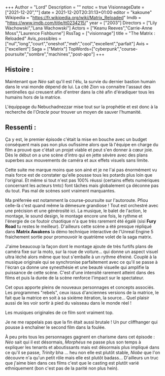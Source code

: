 +++
Author = "Lord"
Description = ""
notoc = true
VisionnageDate = ["2021-12-20",""]
date = 2021-12-20T20:31:13+01:00
editor = "kakoune"
Wikipedia = "https://fr.wikipedia.org/wiki/Matrix_Reloaded"
Imdb = "https://www.imdb.com/title/tt0234215/"
year = ["2003"]
Directors = ["Lily Wachowski","Lana Wachowski"]
Actors = ["Keanu Reeves","Carrie-Anne Moss","Laurence Fishburne"]
RssTag = ["visionnage"]
title = "The Matrix : Reloaded"
Avis_possibles = ["nul","long","court","oneshot","meh","cool","excellent","parfait"]
Avis = ["excellent"] 
Saga = ["Matrix"]
TopWords=["cyberpunk","course-poursuite","sombre","machines","post-apo"]
+++
## Histoire : 
Maintenant que *Néo* sait qu'il est l'élu, la survie du dernier bastion humain dans le vrai monde dépend de lui.
La cité Zion va connaitre l'assaut des sentinelles qui creusent afin d'entrer dans la cité afin d'éradiquer tous les humains hors de la matrice.

L'équippage du Nebuchadnezzar mise tout sur la prophétie et est donc à la recherche de l'*Oracle* pour trouver un moyen de sauver l'humanité.
## Ressenti :
Ça y est, le premier épisode c'était la mise en bouche avec un budget conséquent mais pas non plus oufissime alors que là l'équipe en charge du film a prouvé que c'était un projet viable et peut s'en donner à cœur joie.
Dès le début on a une scène d'intro qui en jette sévère avec des plans superbes aux mouvements de caméra et aux effets visuels sans limite.

Cette suite me marque moins que son ainé et je ne l'ai pas énormément vu mais force est de constater qu'elle pousse tous les potards plus loin que l'original.
Et même si tout n'est pas 100% réussi (certains effets numériques concernant les acteurs tmtc) font tâches mais globalement ça déconne pas du tout.
Pas mal de scènes sont vraiment marquantes.

Ma préferrée est notamment la course-poursuite sur l'autoroute.
Pfiou celle-là c'est quand même la démesure grandiose !
Tout est orchestré avec une précision et une générosité ici.
La musique, le balet de l'action, le montage, le sound design, le montage encore une fois, le rythme et l'énergie de ce foutoir chaotique n'a que très rarement été égalé (sisi **Fury Road** tu restes le meilleur).
D'ailleurs cette scène a été presque répliqué dans **Matrix Awakens** la démo technique interactive de l'Unreal Engine 5 fraichement sortie pour promouvoir le quatrième volet de la saga matrix.

J'aime beaucoup la façon dont le montage ajoute de très furtifs plans de caméra fixe sur la moto, sur la roue de voiture… qui donne un aspect visuel ultra léché alors même que tout s'emballe à un rythme éfreiné.
Couplé à la musique originale qui se synchronise parfaitement avec ce qu'il se passe à l'écran ça donne une synesthésie et une beauté visuelle qui amplifie la puissance de cette scène.
C'est d'une intensité rarement atteint dans des films et puis la durée de la scène renforce l'impact sur le spectateur.

Cet opus apporte pleins de nouveaux personnages et concepts associés.
Les programmes "rebels", ceux issus d'anciennes versions de la matrice, le fait que la matrice en soit à sa sixième itération, la source…
Quel plaisir aussi de les voir sortir à pied du vaisseau dans le monde réel !

Les musiques originales de ce film sont vraiment top.

Je ne me rappelais pas que la fin était aussi brutale !
Un pur cliffhanger qui pousse à enchaîner le second film dans la foulée.

À peu près tous les personnages gagnent en charisme dans cet épisode : *Néo* sait qui il est désormais, *Morphéus* ne passe plus son temps à expliquer les tenants et aboutissants mais est désormais plus impliqué dans ce qu'il se passe, *Trinity* bha … heu non elle est plutôt stable, *Niobe* que l'on découvre n'a qu'un petit rôle mais elle est plutôt badass…
D'ailleurs un truc que j'aime bien dans ces films c'est que le casting est plutôt varié ethniquement (bon c'est pas de la parité non plus hein).

